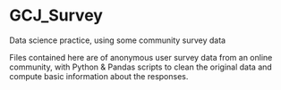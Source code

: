 # GCJ_Survey
Data science practice, using some community survey data

Files contained here are of anonymous user survey data from an online community, with Python & Pandas scripts to clean the original data and compute basic information about the responses.
